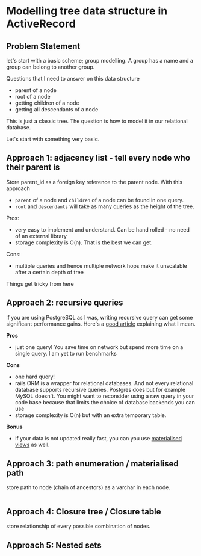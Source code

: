 # Modelling tree data structure in ActiveRecord

## Problem Statement
let's start with a basic scheme; group modelling. A group has a name and a group can belong to another group.
<insert image here>

Questions that I need to answer on this data structure

* parent of a node
* root of a node
* getting children of a node
* getting all descendants of a node

This is just a classic tree. The question is how to model it in our relational database.

Let's start with something very basic.

## Approach 1: adjacency list - tell every node who their parent is

Store parent_id as a foreign key reference to the parent node. With this approach
* `parent` of a node and `children` of a node can be found in one query. 
* `root` and `descendants` will take as many queries as the height of the tree.

Pros:
* very easy to implement and understand. Can be hand rolled - no need of an external library
* storage complexity is O(n). That is the best we can get.

Cons:
* multiple queries and hence multiple network hops make it unscalable after a certain depth of tree

Things get tricky from here

## Approach 2:  recursive queries

if you are using PostgreSQL as I was, writing recursive query can get some significant performance gains. Here's a [good article](https://hashrocket.com/blog/posts/recursive-sql-in-activerecord) explaining what I mean. 

**Pros**
* just one query! You save time on network but spend more time on a single query. I am yet to run benchmarks

**Cons**
* one hard query!
* rails ORM is a wrapper for relational databases. And not every relational database supports recursive queries. Postgres does but for example MySQL doesn't. You might want to reconsider using a raw query in your code base because that limits the choice of database backends you can use
* storage complexity is O(n) but with an extra temporary table. 

**Bonus**
* if your data is not updated really fast, you can you use [materialised views](https://hashrocket.com/blog/posts/materialized-view-strategies-using-postgresql) as well. 

## Approach 3: path enumeration / materialised path

store path to node (chain of ancestors) as a varchar in each node. 

```

```

## Approach 4: Closure tree / Closure table

store relationship of every possible combination of nodes. 


## Approach 5: Nested sets

